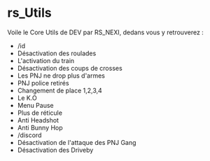 # rs_Utils

Voile le Core Utils de DEV par RS_NEXI, dedans vous y retrouverez :

- /id
- Désactivation des roulades
- L'activation du train
- Désactivation des coups de crosses
- Les PNJ ne drop plus d'armes
- PNJ police retirés
- Changement de place 1,2,3,4
- Le K.O
- Menu Pause
- Plus de réticule
- Anti Headshot
- Anti Bunny Hop
- /discord
- Désactivation de l'attaque des PNJ Gang
- Désactivation des Driveby
